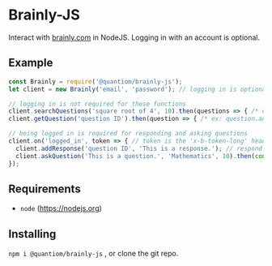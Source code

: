 # Brainly-JS
Interact with [brainly.com](https://brainly.com) in NodeJS.
Logging in with an account is optional.

## Example
```js
const Brainly = require('@quantiom/brainly-js');
let client = new Brainly('email', 'password'); // logging in is optional

// logging in is not required for these functions
client.searchQuestions('square root of 4', 10).then(questions => { /* ex: question.answers */ });
client.getQuestion('question ID').then(question => { /* ex: question.answers */ });

// being logged in is required for responding and asking questions
client.on('logged_in', token => { // token is the 'x-b-token-long' header used for authorization in requests
  client.addResponse('question ID', 'This is a response.'); // respond to a question
  client.askQuestion('This is a question.', 'Mathematics', 10).then(console.log); // ask question for 10 points in the Mathematics category
});
```

## Requirements
- `node` (https://nodejs.org)

## Installing
`npm i @quantiom/brainly-js` , or clone the git repo.
